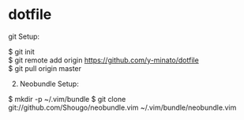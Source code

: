 dotfile  
=======  
git Setup:  

$ git init  
$ git remote add origin https://github.com/y-minato/dotfile  
$ git pull origin master  

2. Neobundle Setup:

$ mkdir -p ~/.vim/bundle
$ git clone git://github.com/Shougo/neobundle.vim ~/.vim/bundle/neobundle.vim
